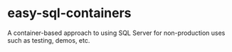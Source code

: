 # easy-sql-containers
A container-based approach to using SQL Server for non-production uses such as testing, demos, etc.
